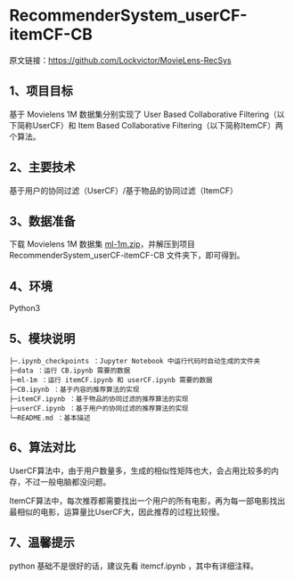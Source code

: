 # RecommenderSystem_userCF-itemCF-CB

原文链接：https://github.com/Lockvictor/MovieLens-RecSys

## 1、项目目标
基于 Movielens 1M 数据集分别实现了 User Based Collaborative Filtering（以下简称UserCF）和 Item Based Collaborative Filtering（以下简称ItemCF）两个算法。

## 2、主要技术
基于用户的协同过滤（UserCF）/基于物品的协同过滤（ItemCF）

## 3、数据准备
下载 Movielens 1M 数据集 [ml-1m.zip](http://files.grouplens.org/datasets/movielens/ml-1m.zip)，并解压到项目 RecommenderSystem_userCF-itemCF-CB 文件夹下，即可得到。

## 4、环境
Python3

## 5、模块说明

    ├─.ipynb_checkpoints ：Jupyter Notebook 中运行代码时自动生成的文件夹
    ├─data ：运行 CB.ipynb 需要的数据
    ├─ml-1m ：运行 itemCF.ipynb 和 userCF.ipynb 需要的数据
    ├─CB.ipynb ：基于内容的推荐算法的实现
    ├─itemCF.ipynb ：基于物品的协同过滤的推荐算法的实现
    ├─userCF.ipynb ：基于用户的协同过滤的推荐算法的实现
    └─README.md ：基本描述

## 6、算法对比
UserCF算法中，由于用户数量多，生成的相似性矩阵也大，会占用比较多的内存，不过一般电脑都没问题。

ItemCF算法中，每次推荐都需要找出一个用户的所有电影，再为每一部电影找出最相似的电影，运算量比UserCF大，因此推荐的过程比较慢。

## 7、温馨提示
python 基础不是很好的话，建议先看 itemcf.ipynb ，其中有详细注释。
